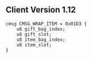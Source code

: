 ## Client Version 1.12

```rust,ignore
cmsg CMSG_WRAP_ITEM = 0x01D3 {
    u8 gift_bag_index;    
    u8 gift_slot;    
    u8 item_bag_index;    
    u8 item_slot;    
}

```
